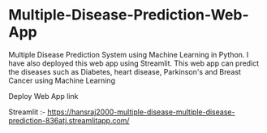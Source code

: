 # Multiple-Disease-Prediction-Web-App

Multiple Disease Prediction System using Machine Learning in Python. I have also deployed this web app using Streamlit. This web app can predict the diseases such as Diabetes, heart disease, Parkinson's and Breast Cancer using Machine Learning

Deploy Web App link

Streamlit :- https://hansraj2000-multiple-disease-multiple-disease-prediction-836atj.streamlitapp.com/
